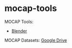 # mocap-tools

MOCAP Tools:
 * [Blender](https://github.com/roboticslab-uc3m/mocap-tools/tree/master/blender)

MOCAP Datasets: [Google Drive](https://drive.google.com/drive/folders/1QRin71083aNa0jIDcXIBoSTAI2zFKBtt?usp=sharing)
